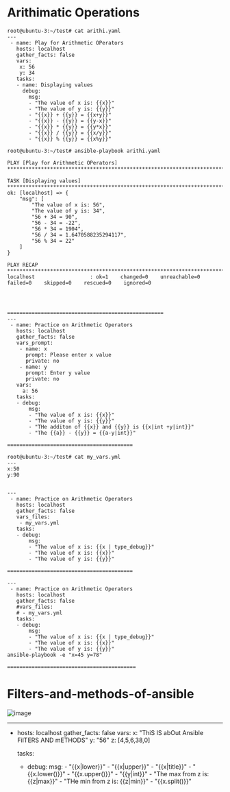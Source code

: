 Arithimatic Operations
=========================
```
root@ubuntu-3:~/test# cat arithi.yaml
---
 - name: Play for Arithmetic OPerators
   hosts: localhost
   gather_facts: false
   vars:
    x: 56
    y: 34
   tasks:
   - name: Displaying values
     debug:
       msg:
       - "The value of x is: {{x}}"
       - "The value of y is: {{y}}"
       - "{{x}} + {{y}} = {{x+y}}"
       - "{{x}} - {{y}} = {{y-x}}"
       - "{{x}} * {{y}} = {{y*x}}"
       - "{{x}} / {{y}} = {{x/y}}"
       - "{{x}} % {{y}} = {{x%y}}"

root@ubuntu-3:~/test# ansible-playbook arithi.yaml

PLAY [Play for Arithmetic OPerators] *********************************************************************************************************************************************************************

TASK [Displaying values] *********************************************************************************************************************************************************************************
ok: [localhost] => {
    "msg": [
        "The value of x is: 56",
        "The value of y is: 34",
        "56 + 34 = 90",
        "56 - 34 = -22",
        "56 * 34 = 1904",
        "56 / 34 = 1.6470588235294117",
        "56 % 34 = 22"
    ]
}

PLAY RECAP ***********************************************************************************************************************************************************************************************
localhost                  : ok=1    changed=0    unreachable=0    failed=0    skipped=0    rescued=0    ignored=0




===================================================
---
 - name: Practice on Arithmetic Operators
   hosts: localhost
   gather_facts: false
   vars_prompt:
    - name: x
      prompt: Please enter x value
      private: no
    - name: y
      prompt: Enter y value
      private: no
   vars:
     a: 56
   tasks:
   - debug:
       msg:
       - "The value of x is: {{x}}"
       - "The value of y is: {{y}}"
       - "THe additon of {{x}} and {{y}} is {{x|int +y|int}}"
       - "The {{a}} - {{y}} = {{a-y|int}}"

=========================================

root@ubuntu-3:~/test# cat my_vars.yml
---
x:50
y:90


---
 - name: Practice on Arithmetic Operators
   hosts: localhost
   gather_facts: false
   vars_files:
    - my_vars.yml
   tasks:
   - debug:
       msg:
       - "The value of x is: {{x | type_debug}}"
       - "The value of x is: {{x}}"
       - "The value of y is: {{y}}"
       
=========================================

---
 - name: Practice on Arithmetic Operators
   hosts: localhost
   gather_facts: false
   #vars_files:
   # - my_vars.yml
   tasks:
   - debug:
       msg:
       - "The value of x is: {{x | type_debug}}"
       - "The value of x is: {{x}}"
       - "The value of y is: {{y}}"
ansible-playbook -e "x=45 y=78"

==========================================

```

Filters-and-methods-of-ansible
==============================
![image](https://user-images.githubusercontent.com/53966749/200104083-f318e0af-a340-48ac-8638-29b86f744f11.png)

---
  - hosts: localhost
    gather_facts: false
    vars:
      x: "ThiS IS abOut Ansible FilTERS AND mETHODS"
      y: "56"
      z: [4,5,6,38,0]

    tasks:
      - debug:
          msg:
            - "{{x|lower}}"
            - "{{x|upper}}"
            - "{{x|title}}"
            - "{{x.lower()}}"
            - "{{x.upper()}}"
            - "{{y|int}}"
            - "The max from z is: {{z|max}}"
            - "THe min from z is: {{z|min}}"
            - "{{x.split()}}"



